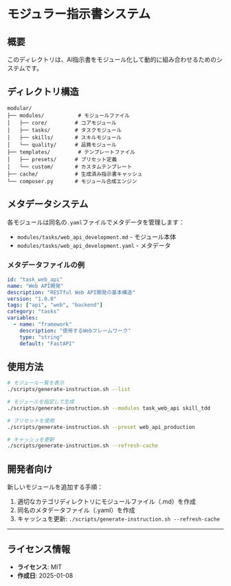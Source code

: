 # モジュラー指示書システム

## 概要

このディレクトリは、AI指示書をモジュール化して動的に組み合わせるためのシステムです。

## ディレクトリ構造

```
modular/
├── modules/           # モジュールファイル
│   ├── core/         # コアモジュール
│   ├── tasks/        # タスクモジュール
│   ├── skills/       # スキルモジュール
│   └── quality/      # 品質モジュール
├── templates/         # テンプレートファイル
│   ├── presets/      # プリセット定義
│   └── custom/       # カスタムテンプレート
├── cache/            # 生成済み指示書キャッシュ
└── composer.py       # モジュール合成エンジン
```

## メタデータシステム

各モジュールは同名の`.yaml`ファイルでメタデータを管理します：

- `modules/tasks/web_api_development.md` - モジュール本体
- `modules/tasks/web_api_development.yaml` - メタデータ

### メタデータファイルの例

```yaml
id: "task_web_api"
name: "Web API開発"
description: "RESTful Web API開発の基本構造"
version: "1.0.0"
tags: ["api", "web", "backend"]
category: "tasks"
variables:
  - name: "framework"
    description: "使用するWebフレームワーク"
    type: "string"
    default: "FastAPI"
```

## 使用方法

```bash
# モジュール一覧を表示
./scripts/generate-instruction.sh --list

# モジュールを指定して生成
./scripts/generate-instruction.sh --modules task_web_api skill_tdd

# プリセットを使用
./scripts/generate-instruction.sh --preset web_api_production

# キャッシュを更新
./scripts/generate-instruction.sh --refresh-cache
```

## 開発者向け

新しいモジュールを追加する手順：

1. 適切なカテゴリディレクトリにモジュールファイル（.md）を作成
2. 同名のメタデータファイル（.yaml）を作成
3. キャッシュを更新: `./scripts/generate-instruction.sh --refresh-cache`

---
## ライセンス情報
- **ライセンス**: MIT
- **作成日**: 2025-01-08